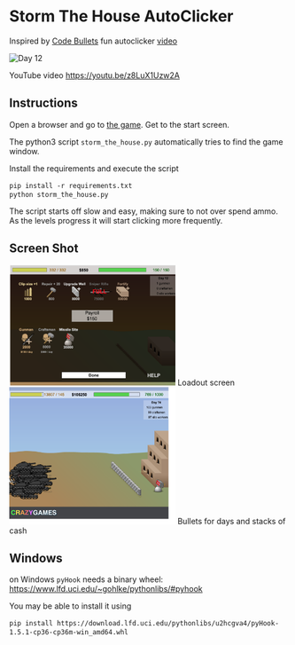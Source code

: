 # Storm The House AutoClicker

Inspired by [Code Bullets](https://twitter.com/code_bullet) fun autoclicker [video](https://www.youtube.com/watch?v=fURH8z3hb6Y)

<img src="./pics/day24.gif" alt="Day 12" width="300"/>

YouTube video https://youtu.be/z8LuX1Uzw2A

## Instructions

Open a browser and go to [the game](http://www.crazygames.com/game/storm-the-house). Get to the start screen.

The python3 script `storm_the_house.py` automatically tries to find the game window.

Install the requirements and execute the script
```
pip install -r requirements.txt
python storm_the_house.py
```

The script starts off slow and easy, making sure to not over spend ammo.  As the levels progress it will start clicking more frequently.

## Screen Shot

<img src="./pics/day12.png" alt="Day 12" width="300"/>
Loadout screen

<img src="./pics/day74.png" alt="Day 12" width="300"/>
Bullets for days and stacks of cash

## Windows

on Windows `pyHook` needs a binary wheel: https://www.lfd.uci.edu/~gohlke/pythonlibs/#pyhook

You may be able to install it using
```
pip install https://download.lfd.uci.edu/pythonlibs/u2hcgva4/pyHook-1.5.1-cp36-cp36m-win_amd64.whl
```
